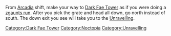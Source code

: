 From [Arcadia](:Category:Arcadia "wikilink") shift, make your way to
[Dark Fae Tower](:Category:Dark_Fae_Tower "wikilink") as if you were
doing a [zgaunts run](:Category:Gear_In_Dark_Fae_Tower "wikilink").
After you pick the grate and head all down, go north instead of south.
The down exit you see will take you to the
[Unravelling](:Category:Unravelling "wikilink").

[Category:Dark Fae Tower](Category:Dark_Fae_Tower "wikilink")
[Category:Noctopia](Category:Noctopia "wikilink")
[Category:Unravelling](Category:Unravelling "wikilink")
